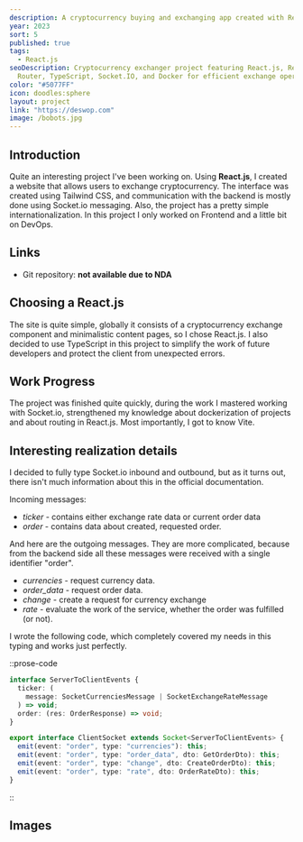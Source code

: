 ```yaml
---
description: A cryptocurrency buying and exchanging app created with React.js and Socket.IO.
year: 2023
sort: 5
published: true
tags:
  - React.js
seoDescription: Cryptocurrency exchanger project featuring React.js, React
  Router, TypeScript, Socket.IO, and Docker for efficient exchange operations.
color: "#5077FF"
icon: doodles:sphere
layout: project
link: "https://deswop.com"
image: /bobots.jpg
---
```


## Introduction

Quite an interesting project I've been working on. Using **React.js**, I created a website that allows users to exchange cryptocurrency. The interface was created using Tailwind CSS, and communication with the backend is mostly done using Socket.io messaging. Also, the project has a pretty simple internationalization. In this project I only worked on Frontend and a little bit on DevOps.

## Links

- Git repository: **not available due to NDA**

## Choosing a React.js

The site is quite simple, globally it consists of a cryptocurrency exchange component and minimalistic content pages, so I chose React.js. I also decided to use TypeScript in this project to simplify the work of future developers and protect the client from unexpected errors.

## Work Progress

The project was finished quite quickly, during the work I mastered working with Socket.io, strengthened my knowledge about dockerization of projects and about routing in React.js. Most importantly, I got to know Vite.

## Interesting realization details

I decided to fully type Socket.io inbound and outbound, but as it turns out, there isn't much information about this in the official documentation.

Incoming messages:

- _ticker_ - contains either exchange rate data or current order data
- _order_ - contains data about created, requested order.

And here are the outgoing messages. They are more complicated, because from the backend side all these messages were received with a single identifier "order".

- _currencies_ - request currency data.
- _order_data_ - request order data.
- _change_ - create a request for currency exchange
- _rate_ - evaluate the work of the service, whether the order was fulfilled (or not).

I wrote the following code, which completely covered my needs in this typing and works just perfectly.

::prose-code

```ts
interface ServerToClientEvents {
  ticker: (
    message: SocketCurrenciesMessage | SocketExchangeRateMessage
  ) => void;
  order: (res: OrderResponse) => void;
}

export interface ClientSocket extends Socket<ServerToClientEvents> {
  emit(event: "order", type: "currencies"): this;
  emit(event: "order", type: "order_data", dto: GetOrderDto): this;
  emit(event: "order", type: "change", dto: CreateOrderDto): this;
  emit(event: "order", type: "rate", dto: OrderRateDto): this;
}
```

::

## Images
